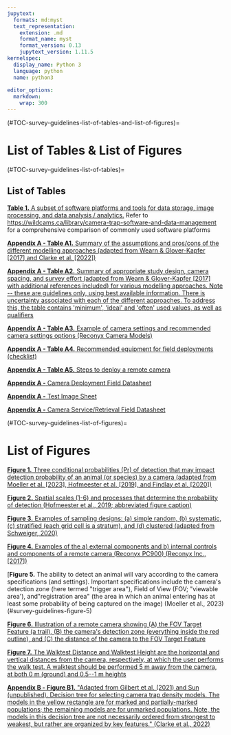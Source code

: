 ```yaml
---
jupytext:
  formats: md:myst
  text_representation:
    extension: .md
    format_name: myst
    format_version: 0.13
    jupytext_version: 1.11.5
kernelspec:
  display_name: Python 3
  language: python
  name: python3
  
editor_options: 
  markdown: 
    wrap: 300
---
```


(#TOC-survey-guidelines-list-of-tables-and-list-of-figures)=
# List of Tables & List of Figures

(#TOC-survey-guidelines-list-of-tables)=

## List of Tables

[**Table 1.** A subset of software platforms and tools for data storage, image processing, and data analysis / analytics.](#TOC-survey-guidelines-useful-websites) Refer to <https://wildcams.ca/library/camera-trap-software-and-data-management> for a comprehensive comparison of commonly used software platforms

[**Appendix A - Table A1.** Summary of the assumptions and pros/cons of the different modelling approaches (adapted from Wearn & Glover-Kapfer [2017] and Clarke et al. [2022])](#survey-guidelines-appendix-a-tables-a1)

[**Appendix A - Table A2.** Summary of appropriate study design, camera spacing, and survey effort (adapted from Wearn & Glover-Kapfer [2017] with additional references included) for various modelling approaches. Note -- these are guidelines only, using best available information. There is uncertainty associated with each of the different approaches. To address this, the table contains 'minimum', 'ideal' and 'often' used values, as well as qualifiers](#survey-guidelines-appendix-a-tables-a2)

[**Appendix A - Table A3.** Example of camera settings and recommended camera settings options (Reconyx Camera Models)](#survey-guidelines-appendix-a-tables-a3)

[**Appendix A - Table A4.** Recommended equipment for field deployments (checklist)](#survey-guidelines-appendix-a-tables-a4)

[**Appendix A - Table A5.** Steps to deploy a remote camera](#survey-guidelines-appendix-a-tables-a5)

[**Appendix A -** Camera Deployment Field Datasheet](#camera-deployment-field-datasheet)

[**Appendix A -** Test Image Sheet](#test-image-sheet)

[**Appendix A -** Camera Service/Retrieval Field Datasheet](#camera-service-retrieval-field-datasheet)

(#TOC-survey-guidelines-list-of-figures)=

# List of Figures

[**Figure 1.** Three conditional probabilities (Pr) of detection that may impact detection probability of an animal (or species) by a camera (adapted from Moeller et al. [2023], Hofmeester et al. [2019], and Findlay et al. [2020])](#survey-guidelines-figure-1)

[**Figure 2.** Spatial scales (1-6) and processes that determine the probability of detection (Hofmeester et al., 2019; abbreviated figure caption)](#survey-guidelines-figure-2)

[**Figure 3.** Examples of sampling designs: (a) simple random, (b) systematic, (c) stratified (each grid cell is a stratum), and (d) clustered (adapted from Schweiger, 2020)](#survey-guidelines-figure3)

[**Figure 4.** Examples of the a) external components and b) internal controls and components of a remote camera (Reconyx PC900) (Reconyx Inc., [2017])](#survey-guidelines-figure4)

[**Figure 5.** The ability to detect an animal will vary according to the camera specifications (and settings). Important specifications include the camera's detection zone (here termed "trigger area"), Field of View (FOV; "viewable area'), and"registration area" (the area in which an animal entering has at least some probability of being captured on the image) (Moeller et al., 2023)(#survey-guidelines-figure-5)

[**Figure 6.** Illustration of a remote camera showing (A) the FOV Target Feature (a trail), (B) the camera's detection zone (everything inside the red outline), and (C) the distance of the camera to the FOV Target Feature](#survey-guidelines-figure-6)

[**Figure 7.** The Walktest Distance and Walktest Height are the horizontal and vertical distances from the camera, respectively, at which the user performs the walk test. A walktest should be performed 5 m away from the camera, at both 0 m (ground) and 0.5--1 m heights](#survey-guidelines-figure-7)

[**Appendix B -** **Figure B1.** "Adapted from Gilbert et al. (2021) and Sun (unpublished). Decision tree for selecting camera trap density models. The models in the yellow rectangle are for marked and partially-marked populations; the remaining models are for unmarked populations. Note, the models in this decision tree are not necessarily ordered from strongest to weakest, but rather are organized by key features." (Clarke et al., 2022)](#TOC-survey-guidelines-appendix-b)